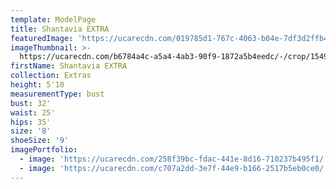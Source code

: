 ```yaml
---
template: ModelPage
title: Shantavia EXTRA
featuredImage: 'https://ucarecdn.com/019785d1-767c-4063-b04e-7df3d2ffb40e/'
imageThumbnail: >-
  https://ucarecdn.com/b6784a4c-a5a4-4ab3-90f9-1872a5b4eedc/-/crop/1549x1997/106,312/-/preview/
firstName: Shantavia EXTRA
collection: Extras
height: 5'10
measurementType: bust
bust: 32'
waist: 25'
hips: 35'
size: '8'
shoeSize: '9'
imagePortfolio:
  - image: 'https://ucarecdn.com/258f39bc-fdac-441e-8d16-710237b495f1/'
  - image: 'https://ucarecdn.com/c707a2dd-3e7f-44e9-b166-2517b5eb0ce0/'
---
```


